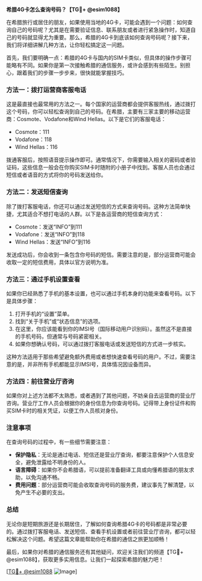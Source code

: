 **希腊4G卡怎么查询号码？【TG💪+ @esim1088】**

在希腊旅行或居住的朋友，如果使用当地的4G卡，可能会遇到一个问题：如何查询自己的号码呢？尤其是在需要验证信息、联系朋友或者进行紧急操作时，知道自己的号码就显得尤为重要。那么，希腊的4G卡到底该如何查询号码呢？接下来，我们将详细讲解几种方法，让你轻松搞定这一问题。

首先，我们要明确一点：希腊的4G卡与国内的SIM卡类似，但具体的操作步骤可能略有不同。如果你是第一次接触希腊的通信服务，或许会感到有些陌生。别担心，跟着我们的步骤一步步来，很快就能掌握技巧。

### 方法一：拨打运营商客服电话

这是最直接也最常用的方法之一。每个国家的运营商都会提供客服热线，通过拨打这个号码，你可以轻松查询到自己的号码。在希腊，主要有三家主要的移动运营商：Cosmote、Vodafone和Wind Hellas。以下是它们的客服电话：

- Cosmote：111
- Vodafone：118
- Wind Hellas：116

拨通客服后，按照语音提示操作即可。通常情况下，你需要输入相关的密码或者验证码，这些信息一般会在你购买SIM卡时随附的小册子中找到。客服人员也会通过短信或者语音的方式将你的号码发送给你。

### 方法二：发送短信查询

除了拨打客服电话，你还可以通过发送短信的方式来查询号码。这种方法简单快捷，尤其适合不想打电话的人群。以下是各运营商的短信查询方式：

- Cosmote：发送“INFO”到111
- Vodafone：发送“INFO”到118
- Wind Hellas：发送“INFO”到116

发送成功后，你会收到一条包含你号码的短信。需要注意的是，部分运营商可能会收取一定的短信费用，具体以官方说明为准。

### 方法三：通过手机设置查看

如果你已经熟悉了手机的基本设置，也可以通过手机本身的功能来查看号码。以下是具体步骤：

1. 打开手机的“设置”菜单。
2. 找到“关于手机”或“状态信息”的选项。
3. 在这里，你应该能看到你的IMSI号（国际移动用户识别码）。虽然这不是直接的手机号码，但通常与号码紧密相关。
4. 如果你想确认号码，可以通过拨打客服电话或发送短信的方式进一步核实。

这种方法适用于那些希望避免额外费用或者想快速查看号码的用户。不过，需要注意的是，并非所有手机都能显示IMSI号，具体情况因设备而异。

### 方法四：前往营业厅咨询

如果你对上述方法都不太熟悉，或者遇到了其他问题，不妨亲自去运营商的营业厅咨询。营业厅工作人员会根据你的身份信息为你查询号码。记得带上身份证件和购买SIM卡时的相关凭证，以便工作人员核对身份。

### 注意事项

在查询号码的过程中，有一些细节需要注意：

- **保护隐私**：无论是通过电话、短信还是营业厅查询，都要注意保护个人信息安全，避免泄露给不明身份的人。
- **语言障碍**：如果你不会希腊语，可以提前准备翻译工具或向懂希腊语的朋友求助，以免沟通不畅。
- **费用问题**：部分运营商可能会收取查询号码的服务费，建议事先了解清楚，以免产生不必要的支出。

### 总结

无论你是短期旅游还是长期居住，了解如何查询希腊4G卡的号码都是非常必要的。通过拨打客服电话、发送短信、查看手机设置或者前往营业厅咨询，都可以轻松解决这个问题。希望这篇文章能帮助你在希腊的通信之旅更加顺畅！

最后，如果你对希腊的通信服务还有其他疑问，欢迎关注我们的频道【TG💪+ @esim1088】，获取更多实用信息。让我们一起探索希腊的魅力吧！

[[TG💪+ @esim1088](https://t.me/s/esim1088) ![Image](https://i.postimg.cc/4NQfJmqS/Snipaste-2025-05-13-00-14-12.png)]
